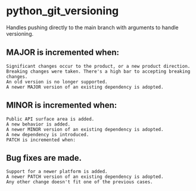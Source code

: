 # python_git_versioning
Handles pushing directly to the main branch with arguments to handle versioning. 

## MAJOR is incremented when:
    Significant changes occur to the product, or a new product direction.
    Breaking changes were taken. There's a high bar to accepting breaking changes.
    An old version is no longer supported.
    A newer MAJOR version of an existing dependency is adopted.

## MINOR is incremented when:
    Public API surface area is added.
    A new behavior is added.
    A newer MINOR version of an existing dependency is adopted.
    A new dependency is introduced.
    PATCH is incremented when:

## Bug fixes are made.
    Support for a newer platform is added.
    A newer PATCH version of an existing dependency is adopted.
    Any other change doesn't fit one of the previous cases.